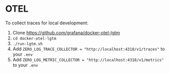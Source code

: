 # OTEL

To collect traces for local development:

1. Clone https://github.com/grafana/docker-otel-lgtm
2. `cd docker-otel-lgtm`
3. `./run-lgtm.sh`
4. Add `ZERO_LOG_TRACE_COLLECTOR = "http://localhost:4318/v1/traces"` to your `.env`
5. Add `ZERO_LOG_METRIC_COLLECTOR = "http://localhost:4318/v1/metrics"` to your `.env`
